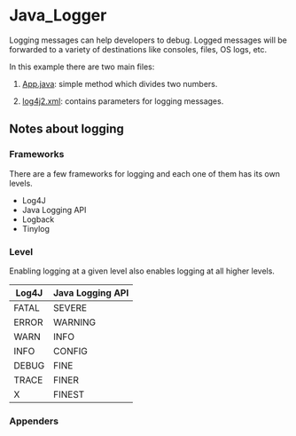 # Java_Logger

Logging messages can help developers to debug. Logged messages will be forwarded to a variety of destinations like consoles, files, OS logs, etc.

In this example there are two main files:

1. [App.java](/src/main/java/org/moita/): simple method which divides two numbers.

2. [log4j2.xml](/src/main/resources/): contains parameters for logging messages.

## Notes about logging

### Frameworks
There are a few frameworks for logging and each one of them has its own levels.

* Log4J
* Java Logging API
* Logback
* Tinylog

### Level
Enabling logging at a given level also enables logging at all higher levels.

| Log4J | Java Logging API |
| ------------- | ------------- |
| FATAL | SEVERE |
| ERROR | WARNING|
| WARN  | INFO  |
| INFO  | CONFIG  |
| DEBUG | FINE  |
| TRACE | FINER  |
| X | FINEST  |

### Appenders
